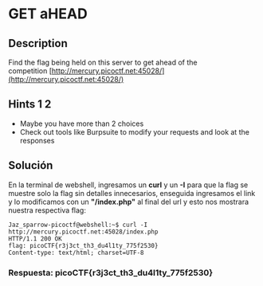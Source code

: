 # GET aHEAD

## Description

Find the flag being held on this server to get ahead of the competition [http://mercury.picoctf.net:45028/](http://mercury.picoctf.net:45028/)

## Hints 1 2

* Maybe you have more than 2 choices
* Check out tools like Burpsuite to modify your requests and look at the responses

## Solución

En la terminal de webshell, ingresamos un **curl** y un **-I** para que la flag se muestre solo la flag sin detalles innecesarios, enseguida ingresamos el link y lo modificamos con un **"/index.php"** al final del url y esto nos mostrara nuestra respectiva flag:

```
Jaz_sparrow-picoctf@webshell:~$ curl -I http://mercury.picoctf.net:45028/index.php
HTTP/1.1 200 OK
flag: picoCTF{r3j3ct_th3_du4l1ty_775f2530}
Content-type: text/html; charset=UTF-8
```

### Respuesta: picoCTF{r3j3ct_th3_du4l1ty_775f2530}